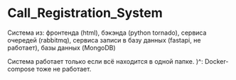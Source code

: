 # Call_Registration_System
Система из: фронтенда (html), бэкэнда (python tornado), сервиса очередей (rabbitmq), сервиса записи в базу данных (fastapi, не работает), базы данных (MongoDB)

Система работает только если всё находится в одной папке. )^:
Docker-compose тоже не работает.
